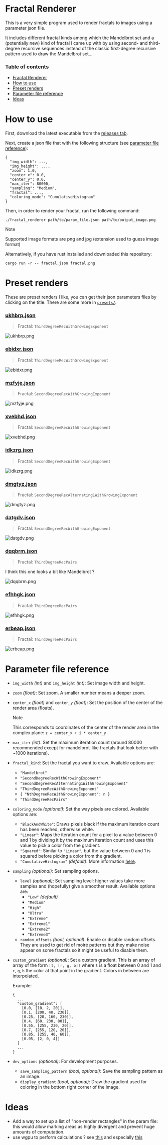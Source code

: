 # Fractal Renderer

This is a very simple program used to render fractals to images using a parameter json file.

It includes different fractal kinds among which the Mandelbrot set and a (potentially new) kind of fractal I came up with by using second- and third-degree recursive sequences instead of the classic first-degree recursive pattern used to draw the Mandelbrot set...

### Table of contents

- [Fractal Renderer](#fractal-renderer)
- [How to use](#how-to-use)
- [Preset renders](#preset-renders)
- [Parameter file reference](#parameter-file-reference)
- [Ideas](#ideas)

# How to use

First, download the latest executable from the [releases tab](https://github.com/valflrt/fractal_renderer/releases/latest).

Next, create a json file that with the following structure (see [parameter file reference](#parameter-file-reference)):

```jsonc
{
  "img_width": ...,
  "img_height": ...,
  "zoom": 1.0,
  "center_x": 0.0,
  "center_y": 0.0,
  "max_iter": 80000,
  "sampling": "Medium",
  "fractal": ...,
  "coloring_mode": "CumulativeHistogram"
}
```

Then, in order to render your fractal, run the following command:

```
./fractal_renderer path/to/param_file.json path/to/output_image.png
```

> [!NOTE]
> Supported image formats are png and jpg (extension used to guess image format)

Alternatively, if you have rust installed and downloaded this repository:

```
cargo run -r -- fractal.json fractal.png
```

# Preset renders

These are preset renders I like, you can get their json parameters files by clicking on the title. There are some more in [`presets/`](./presets/).

### [ukhbrp.json](./presets/ukhbrp.json)

> Fractal: `ThirdDegreeRecWithGrowingExponent`

![ukhbrp.png](./presets/ukhbrp.png)

### [ebidxr.json](./presets/ebidxr.json)

> Fractal: `ThirdDegreeRecWithGrowingExponent`

![ebidxr.png](./presets/ebidxr.png)

### [mzfyje.json](./presets/mzfyje.json)

> Fractal: `SecondDegreeRecWithGrowingExponent`

![mzfyje.png](./presets/mzfyje.png)

### [xvebhd.json](./presets/xvebhd.json)

> Fractal: `SecondDegreeRecWithGrowingExponent`

![xvebhd.png](./presets/xvebhd.png)

### [idkzrg.json](./presets/idkzrg.json)

> Fractal: `SecondDegreeRecWithGrowingExponent`

![idkzrg.png](./presets/idkzrg.png)

### [dmgtyz.json](./presets/dmgtyz.json)

> Fractal: `SecondDegreeRecAlternating1WithGrowingExponent`

![dmgtyz.png](./presets/dmgtyz.png)

### [datgdv.json](./presets/datgdv.json)

> Fractal: `SecondDegreeRecWithGrowingExponent`

![datgdv.png](./presets/datgdv.png)

### [dqqbrm.json](./presets/dqqbrm.json)

> Fractal: `ThirdDegreeRecPairs`

I think this one looks a bit like Mandelbrot ?

![dqqbrm.png](./presets/dqqbrm.png)

### [efhhgk.json](./presets/efhhgk.json)

> Fractal: `ThirdDegreeRecPairs`

![efhhgk.png](./presets/efhhgk.png)

### [erbeap.json](./presets/erbeap.json)

> Fractal: `ThirdDegreeRecPairs`

![erbeap.png](./presets/erbeap.png)

# Parameter file reference

- `img_width` _(int)_ and `img_height` _(int)_: Set image width and height.

- `zoom` _(float)_: Set zoom. A smaller number means a deeper zoom.

- `center_x` _(float)_ and `center_y` _(float)_: Set the position of the center of the render area (floats).

  > [!NOTE]
  > This corresponds to coordinates of the center of the render area in the complex plane: `z = center_x + i * center_y`

- `max_iter` _(int)_: Set the maximum iteration count (around 80000 recommended except for mandelbrot-like fractals that look better with ~1000 iterations).

- `fractal_kind`: Set the fractal you want to draw. Available options are:

  - `"Mandelbrot"`
  - `"SecondDegreeRecWithGrowingExponent"`
  - `"SecondDegreeRecAlternating1WithGrowingExponent"`
  - `"ThirdDegreeRecWithGrowingExponent"`
  - `{ "NthDegreeRecWithGrowingExponent": n }`
  - `"ThirdDegreeRecPairs"`

- `coloring_mode` _(optional)_: Set the way pixels are colored. Available options are:

  - `"BlackAndWhite"`: Draws pixels black if the maximum iteration count has been reached, otherwise white.
  - `"Linear"`: Maps the iteration count for a pixel to a value between 0 and 1 by dividing it by the maximum iteration count and uses this value to pick a color from the gradient.
  - `"Squared"`: Similar to `"Linear"`, but the value between 0 and 1 is squared before picking a color from the gradient.
  - `"CumulativeHistogram"` _(default)_: More information [here](https://en.wikipedia.org/wiki/Plotting_algorithms_for_the_Mandelbrot_set#Histogram_coloring).

- `sampling` _(optional)_: Set sampling options.

  - `level` _(optional)_: Set sampling level: higher values take more samples and (hopefully) give a smoother result. Available options are:
    - `"Low"` _(default)_
    - `"Medium"`
    - `"High"`
    - `"Ultra"`
    - `"Extreme"`
    - `"Extreme1"`
    - `"Extreme2"`
    - `"Extreme3"`
  - `random_offsets` _(bool, optional)_: Enable or disable random offsets. They are used to get rid of moiré patterns but they make noise appear on some fractals so it might be useful to disable them.

- `custom_gradient` _(optional)_: Set a custom gradient. This is an array of array of the form `[t, [r, g, b]]` where `t` is a float between 0 and 1 and `r`, `g`, `b` the color at that point in the gradient. Colors in between are interpolated.

  Example:

  ```
  {
    ...
    "custom_gradient": [
      [0.0, [10, 2, 20]],
      [0.1, [200, 40, 230]],
      [0.25, [20, 160, 230]],
      [0.4, [60, 230, 80]],
      [0.55, [255, 230, 20]],
      [0.7, [255, 120, 20]],
      [0.85, [255, 40, 60]],
      [0.95, [2, 0, 4]]
    ]
    ...
  }
  ```

- `dev_options` _(optional)_: For development purposes.
  - `save_sampling_pattern` _(bool, optional)_: Save the sampling pattern as an image.
  - `display_gradient` _(bool, optional)_: Draw the gradient used for coloring in the bottom right corner of the image.

# Ideas

- Add a way to set up a list of "non-render rectangles" in the param file: this would allow marking areas as highly divergent and prevent huge amounts of computation.
- use wgpu to perform calculations ? see [this](https://github.com/gfx-rs/wgpu/blob/trunk/examples%2Fsrc%2Fhello_compute%2Fmod.rs) and especially  [this](https://github.com/gfx-rs/wgpu/blob/trunk/examples%2Fsrc%2Frepeated_compute%2Fmod.rs)